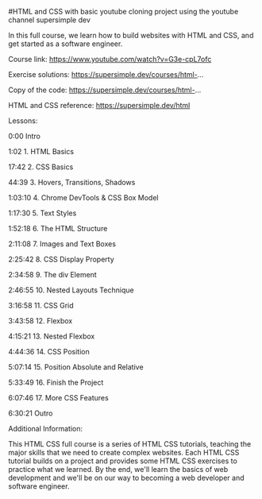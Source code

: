 #HTML and CSS with basic youtube cloning project using the youtube channel supersimple dev

In this full course, we learn how to build websites with HTML and CSS, and get started as a software engineer.

Course link: https://www.youtube.com/watch?v=G3e-cpL7ofc

Exercise solutions: https://supersimple.dev/courses/html-...

Copy of the code: https://supersimple.dev/courses/html-...

HTML and CSS reference: https://supersimple.dev/html


Lessons:

0:00 Intro

1:02 1. HTML Basics

17:42 2. CSS Basics

44:39 3. Hovers, Transitions, Shadows

1:03:10 4. Chrome DevTools & CSS Box Model

1:17:30 5. Text Styles

1:52:18 6. The HTML Structure

2:11:08 7. Images and Text Boxes

2:25:42 8. CSS Display Property

2:34:58 9. The div Element

2:46:55 10. Nested Layouts Technique

3:16:58 11. CSS Grid

3:43:58 12. Flexbox

4:15:21 13. Nested Flexbox

4:44:36 14. CSS Position

5:07:14 15. Position Absolute and Relative

5:33:49 16. Finish the Project

6:07:46 17. More CSS Features

6:30:21 Outro



Additional Information:

This HTML CSS full course is a series of HTML CSS tutorials, teaching the major skills that we need to create complex websites. Each HTML CSS tutorial builds on a project and provides some HTML CSS exercises to practice what we learned. By the end, we'll learn the basics of web development and we'll be on our way to becoming a web developer and software engineer.







